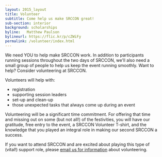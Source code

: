 ```yaml
---
layout: 2015_layout
title: Volunteer
subtitle: Come help us make SRCCON great!
sub-section: interior
background: scholarships
byline:   Matthew Paulson
bylineurl: https://flic.kr/p/cZWiFy
permalink: /volunteer/index.html
---
```

We need YOU to help make SRCCON work. In addition to participants running sessions throughout the two days of SRCCON, we'll also need a small group of people to help us keep the event running smoothly. Want to help? Consider volunteering at SRCCON.

Volunteers will help with:

* registration
* supporting session leaders
* set-up and clean-up
* those unexpected tasks that always come up during an event

Volunteering will be a significant time commitment. For offering that time and missing out on some (but not all!) of the festivities, you will have our gratitude, free entry to the event, a SRCCON Volunteer T-shirt, and the knowledge that you played an integral role in making our second SRCCON a success.

If you want to attend SRCCON and are excited about playing this type of (vital!) support role, please [email us for information](mailto:srccon@opennews.org) about volunteering.